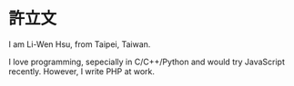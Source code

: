 # 許立文

I am Li-Wen Hsu, from Taipei, Taiwan.

I love programming, sepecially in C/C++/Python and would try JavaScript recently.
However, I write PHP at work.
